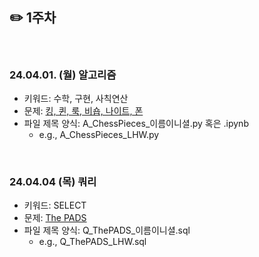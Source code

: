 ## ✏️ 1주차

</br>

### 24.04.01. (월) 알고리즘
- 키워드: 수학, 구현, 사칙연산
- 문제: [킹, 퀸, 룩, 비숍, 나이트, 폰](https://www.acmicpc.net/problem/3003)
- 파일 제목 양식: A_ChessPieces_이름이니셜.py 혹은 .ipynb
  - e.g., A_ChessPieces_LHW.py

</br>

### 24.04.04 (목) 쿼리
- 키워드: SELECT
- 문제: [The PADS](https://www.hackerrank.com/challenges/the-pads?isFullScreen=true)
- 파일 제목 양식: Q_ThePADS_이름이니셜.sql
  - e.g., Q_ThePADS_LHW.sql

